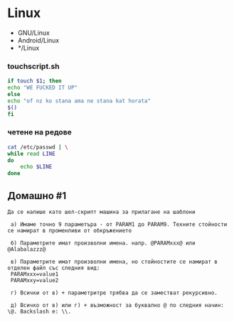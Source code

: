 # Linux

- GNU/Linux
- Android/Linux
- */Linux

### touchscript.sh
```sh
if touch $1; then
echo "WE FUCKED IT UP"
else
echo "of nz ko stana ama ne stana kat horata"
$()
fi

```

### четене на редове
```sh
cat /etc/passwd | \
while read LINE
do
    echo $LINE
done

```

## Домашно #1

```
Да се напише като шел-скрипт машина за прилагане на шаблони

 a) Имаме точно 9 параметъра - от PARAM1 до PARAM9. Техните стойности се намират в променливи от обкръжението

 б) Параметрите имат произволни имена. напр. @PARAMxxx@ или @Alabalazzz@

 в) Параметрите имат произволни имена, но стойностите се намират в отделен файл със следния вид:
 PARAMxxx=value1
 PARAMxxy=value2
 
 г) Всички от в) + параметритре трябва да се заместват рекурсивно.

 д) Всичко от в) или г) + възможност за буквално @ по следния начин: \@. Backslash е: \\.
```